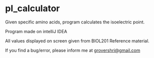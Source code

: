 # pI_calculator
Given specific amino acids, program calculates the isoelectric point.

Program made on intelliJ IDEA

All values displayed on screen given from BIOL201 Reference material.

If you find a bug/error, please inform me at grovershri@gmail.com
